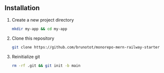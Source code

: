 ## Installation

1. Create a new project directory
   ```sh
   mkdir my-app && cd my-app
   ```
2. Clone this repository
   ```sh
   git clone https://github.com/brunotot/monorepo-mern-railway-starter.git .
   ```
3. Reinitialize git
   ```sh
   rm -rf .git && git init -b main
   ```
